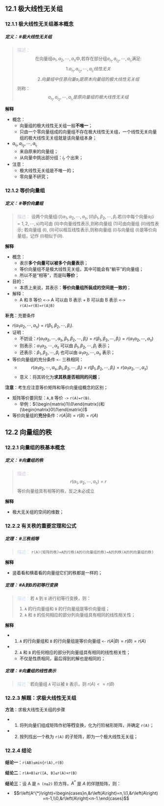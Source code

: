 ## 12.1 极大线性无关组
### 12.1.1 极大线性无关组基本概念
##### **定义**： #极大线性无关组
> <font color="#ccc1d9">描述：</font> $$\text{在向量组}a_1,a_2,\cdots,a_s\text{中,若存在部分组}a_{i_1},a_{i_2},\cdots,a_{i_r}\text{满足}:$$
> $$1.a_{i_1},a_{i_2},\cdots,a_{i_r}线性无关$$
> $$2. 向量组中任意向量 a_i 是原本向量组的极大线性无关组$$ 
> 则称：$$a_{i_1},a_{i_2},\cdots,a_{i_r}是原向量组的极大线性无关组$$

**解释**
+ 概念： 
	+ 向量组的极大线性无关组一般**不唯一**；
	+ 只由一个零向量组成的向量组不存在极大线性无关组，一个线性无关向量组的极大线性无关组就是该向量组本身；
+ $a_{i_1},a_{i_2},\cdots,a_{i_r}$
	+ 来自原来的向量组；
	+ 从向量中挑出部分组：$i_r$ 个出来；
+ 注意： 
	+ 极大线性无关组是不唯一的；
	+ 零向量不研究；

### 12.1.2 等价向量组 
##### **定义**： #等价向量组
> <font color="#ccc1d9">描述：</font> $\text{设两个向量组:(I)}\alpha_1,\alpha_2,\cdots,\alpha_s,(II)\beta_1,\beta_2,\cdots,\beta_i.\text{若(I)中每个向量}\alpha_i(i=1,2,\cdots,s)\text{均可由}$ (Ⅱ)中向量线性表示,则称向量组 (1)可由向量组 (Ⅱ)线性表示; 若向量组 (I), (Ⅱ)可以相互线性表示,则称向量组 (I)与向量组 (I)是等价向量组，记作 (I)相似于(Ⅱ).

**解释**
+ 概念： 
	+ 表示**多个向量可以被多个向量表示**；
	+ 等价向量组不是极大线性无关组，其中可能会有“躺平”的向量组；
	+ 所以不是“相等”，而是叫**等价**；
+ 目的： 
	+ 本质上来说，其表示：**等价向量组所装成的空间是一致的**；
+ 解释： 
	+ A 和 B 等价 `<->` A 可以由 B 表示 + B 可以由 B 表示  `<->` `r(A)=r(B)=r(A|B)`


**补充**：充要条件 
+ $r(\alpha_{1}\alpha_2,\cdots,\alpha_s)=r(\beta_1,\beta_2,\cdots,\beta_i).$
+ 证明： 
	+ 不妨设：$r(\alpha_{1}\alpha_2,\cdots,\alpha_s,\beta_1,\beta_2,\cdots,\beta_i)=r(\beta_1,\beta_2,\cdots,\beta_i)=r(\alpha_{1}\alpha_2,\cdots,\alpha_s)$ 
	+ 则表示：$\alpha_{1}\alpha_2,\cdots,\alpha_s$ 可以由 $\beta_1,\beta_2,\cdots,\beta_i$ 表示；
	+ 还表示：$\beta_1,\beta_2,\cdots,\beta_i$ 也可以由 $\alpha_{1}\alpha_2,\cdots,\alpha_s$ 表示；
+ 等价向量组的充分条件 `<-` 三秩相同：
	+ $$r(\alpha_{1}\alpha_2,\cdots,\alpha_s,\beta_1,\beta_2,\cdots,\beta_i)=r(\beta_1,\beta_2,\cdots,\beta_i)=r(\alpha_{1}\alpha_2,\cdots,\alpha_s)$$
	+ 意义：将其转化为**求其秩是否相同的问题**；

**注意**：考生应注意等价矩阵和等价向量组概念的区别；
+ 矩阵等价要同型：`A,B` 等价 `->` `r(A)=r(B)`.
	+ 举例：$(\begin{matrix}1\\0\end{matrix})和(\begin{matrix}0\\1\end{matrix})$
+ 等价向量组的**充分**条件：$r(A|B)=r(B)=r(A)$

## 12.2 向量组的秩 
### 12.2.1 向量组的秩基本概念  
##### **定义**： #向量组的秩 
> <font color="#ccc1d9">描述：</font> $$r(\alpha_{1},\alpha_{2},\cdots,\alpha_{s})=r$$
> 等价向量组具有相等的秩，反之未必成立

**解释**
+ 极大无关组的空间的维数；

### 12.2.2 有关秩的重要定理和公式
##### **定理**： #三秩相等 
> <font color="#8db3e2"><font color="#c6d9f0">描述：</font></font> `r(A)(矩阵的秩)=A的行秩(A的行向量组的秩)=A的列秩(A的列向量组的秩)`

**解释**
+ 竖着看和横着看的向量组它们的秩都是一样的；

##### **定理**： #A到B的初等行变换 
> <font color="#8db3e2"><font color="#c6d9f0">描述：</font></font>若 `A` 到 `B` 进行初等行变换，则：
> 1. `A` 的行向量组和 `B` 的行向量组是等价向量组；
> 2. `A` 和 `B` 的任何相应的部分列向量组具有相同的线性相关性；

**解释**
+ 1. `A` 的行向量组和 `B` 的行向量组是等价向量组 `<-` $r(A|B)=r(B)=r(A)$
+ 2. `A` 和 `B` 的任何相应的部分列向量组具有相同的线性相关性； 
	+ 不仅是性质相同，最后得到的解也是相同的；

##### **定理**： #向量组的线性表示 
> <font color="#8db3e2"><font color="#c6d9f0">描述：</font></font>若向量组 `A` 可以被 `B` 表示，则 $r(A)<=r(B)$

### 12.2.3 解题：求极大线性无关组 
**方法**：求极大线性无关组的步骤 
+ 1. 将列向量们组成矩阵作初等**行**变换，化为行阶梯形矩阵，并确定 `r(A)`；
+ 2. 按列找出一个秩为 `r(A)` 的子矩阵，即为一个极大线性无关组；

### 12.2.4 结论
**结论一**：`r(AB)≤min{r(A),r(B)` 

**结论二**：`r(A+B)≤r([A, B]≤r(A)+r(B)`

**结论三**：设 A 是 `n (n≥2)` 阶方阵，$A^*$ 是 $A$ 的伴随矩阵，则：
+ $$r\left(A^{*}\right)=\begin{cases}n,&r\left(A\right)=n,\\1,&r\left(A\right)=n-1,\\0,&r\left(A\right)<n-1.\end{cases}$$